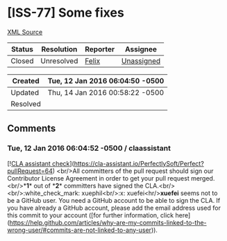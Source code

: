 # [ISS-77] Some fixes

[XML Source](../xml/ISS-77.xml)
<p></p>





Status|Resolution|Reporter|Assignee
------|----------|--------|--------
Closed|Unresolved|[Felix](SimpleFelix)|[Unassigned]($-1)





Created|Tue, 12 Jan 2016 06:04:50 -0500
-------|--------------
Updated|Thu, 14 Jan 2016 00:58:22 -0500
Resolved|


## Comments




### Tue, 12 Jan 2016 06:04:52 -0500 / claassistant 

<p><p>[!<a href="https://cla-assistant.io/pull/badge/not_signed" class="external-link" rel="nofollow">CLA assistant check</a>](<a href="https://cla-assistant.io/PerfectlySoft/Perfect?pullRequest=64" class="external-link" rel="nofollow">https://cla-assistant.io/PerfectlySoft/Perfect?pullRequest=64</a>) &lt;br/&gt;All committers of the pull request should sign our Contributor License Agreement in order to get your pull request merged.&lt;br/&gt;*<b>1</b>* out of *<b>2</b>* committers have signed the CLA.&lt;br/&gt;&lt;br/&gt;:white_check_mark: xuephil&lt;br/&gt;:x: xuefei&lt;hr/&gt;<b>xuefei</b> seems not to be a GitHub user. You need a GitHub account to be able to sign the CLA. If you have already a GitHub account, please add the email address used for this commit to your account (<span class="error">&#91;for further information, click here&#93;</span> (<a href="https://help.github.com/articles/why-are-my-commits-linked-to-the-wrong-user/#commits-are-not-linked-to-any-user" class="external-link" rel="nofollow">https://help.github.com/articles/why-are-my-commits-linked-to-the-wrong-user/#commits-are-not-linked-to-any-user</a>)).</p></p>


